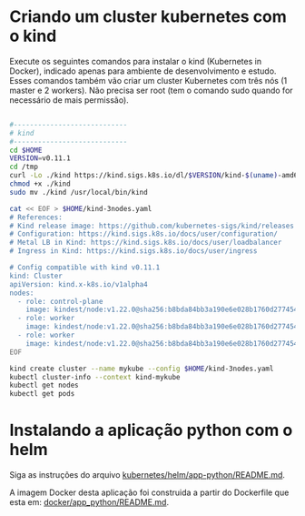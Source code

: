 # Criando um cluster kubernetes com o kind

Execute os seguintes comandos para instalar o kind (Kubernetes in Docker), indicado apenas para ambiente de desenvolvimento e estudo.
Esses comandos também vão criar um cluster Kubernetes com três nós (1 master e 2 workers).
Não precisa ser root (tem o comando sudo quando for necessário de mais permissão).

```bash 

#----------------------------
# kind
#----------------------------
cd $HOME
VERSION=v0.11.1
cd /tmp
curl -Lo ./kind https://kind.sigs.k8s.io/dl/$VERSION/kind-$(uname)-amd64
chmod +x ./kind
sudo mv ./kind /usr/local/bin/kind

cat << EOF > $HOME/kind-3nodes.yaml
# References:
# Kind release image: https://github.com/kubernetes-sigs/kind/releases
# Configuration: https://kind.sigs.k8s.io/docs/user/configuration/
# Metal LB in Kind: https://kind.sigs.k8s.io/docs/user/loadbalancer
# Ingress in Kind: https://kind.sigs.k8s.io/docs/user/ingress

# Config compatible with kind v0.11.1
kind: Cluster
apiVersion: kind.x-k8s.io/v1alpha4
nodes:
  - role: control-plane
    image: kindest/node:v1.22.0@sha256:b8bda84bb3a190e6e028b1760d277454a72267a5454b57db34437c34a588d047
  - role: worker
    image: kindest/node:v1.22.0@sha256:b8bda84bb3a190e6e028b1760d277454a72267a5454b57db34437c34a588d047
  - role: worker
    image: kindest/node:v1.22.0@sha256:b8bda84bb3a190e6e028b1760d277454a72267a5454b57db34437c34a588d047
EOF

kind create cluster --name mykube --config $HOME/kind-3nodes.yaml
kubectl cluster-info --context kind-mykube
kubectl get nodes
kubectl get pods
```

# Instalando a aplicação python com o helm 

Siga as instruções do arquivo [kubernetes/helm/app-python/README.md](kubernetes/helm/app-python/README.md).

A imagem Docker desta aplicação foi construida a partir do Dockerfile que esta em: [docker/app_python/README.md](docker/app_python/README.md).
